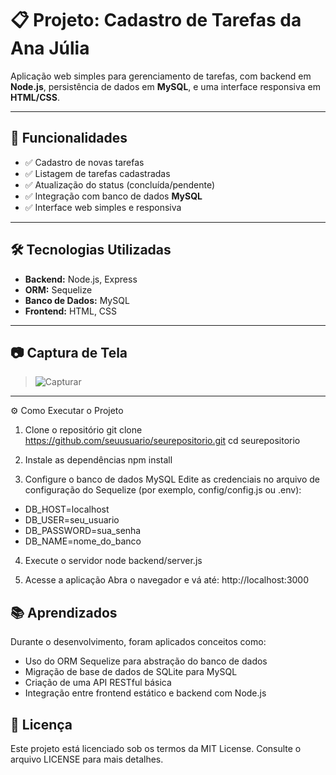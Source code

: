 # 📋 Projeto: Cadastro de Tarefas da Ana Júlia

Aplicação web simples para gerenciamento de tarefas, com backend em **Node.js**, persistência de dados em **MySQL**, e uma interface responsiva em **HTML/CSS**.

---

## 🚀 Funcionalidades

- ✅ Cadastro de novas tarefas  
- ✅ Listagem de tarefas cadastradas  
- ✅ Atualização do status (concluída/pendente)  
- ✅ Integração com banco de dados **MySQL**  
- ✅ Interface web simples e responsiva

---

## 🛠️ Tecnologias Utilizadas

- **Backend:** Node.js, Express  
- **ORM:** Sequelize  
- **Banco de Dados:** MySQL  
- **Frontend:** HTML, CSS

---

## 📷 Captura de Tela

> ![Capturar](https://github.com/user-attachments/assets/27f86fff-1649-4648-becb-02712f596c86)

---

⚙️ Como Executar o Projeto
1. Clone o repositório
git clone https://github.com/seuusuario/seurepositorio.git
cd seurepositorio

2. Instale as dependências
npm install

3. Configure o banco de dados MySQL
Edite as credenciais no arquivo de configuração do Sequelize (por exemplo, config/config.js ou .env):

- DB_HOST=localhost
- DB_USER=seu_usuario
- DB_PASSWORD=sua_senha
- DB_NAME=nome_do_banco

4. Execute o servidor
node backend/server.js

5. Acesse a aplicação
Abra o navegador e vá até: http://localhost:3000

## 📚 Aprendizados
Durante o desenvolvimento, foram aplicados conceitos como:

- Uso do ORM Sequelize para abstração do banco de dados
- Migração de base de dados de SQLite para MySQL
- Criação de uma API RESTful básica
- Integração entre frontend estático e backend com Node.js

## 📄 Licença
Este projeto está licenciado sob os termos da MIT License. Consulte o arquivo LICENSE para mais detalhes.


